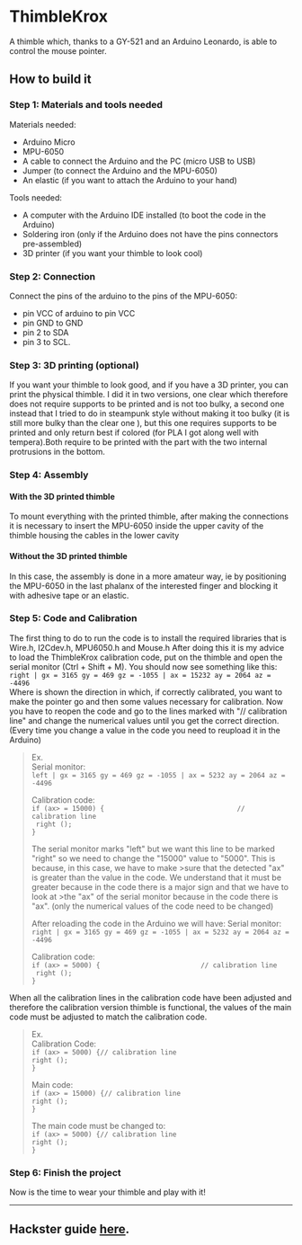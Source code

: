 # ThimbleKrox

A thimble which, thanks to a GY-521 and an Arduino Leonardo, is able to control the mouse pointer.
## How to build it

### Step 1: Materials and tools needed
Materials needed:
* Arduino Micro
* MPU-6050
* A cable to connect the Arduino and the PC (micro USB to USB)
* Jumper (to connect the Arduino and the MPU-6050)
* An elastic (if you want to attach the Arduino to your hand)

Tools needed:
* A computer with the Arduino IDE installed (to boot the code in the Arduino)
* Soldering iron (only if the Arduino does not have the pins connectors pre-assembled)
* 3D printer (if you want your thimble to look cool)

### Step 2: Connection
Connect the pins of the arduino to the pins of the MPU-6050:
* pin VCC of arduino to pin VCC
* pin GND to GND
* pin 2 to SDA
* pin 3 to SCL.

### Step 3: 3D printing (optional)
If you want your thimble to look good, and if you have a 3D printer, you can print the physical thimble.
I did it in two versions, one clear which therefore does not require supports to be printed and is not too bulky, a second one instead that I tried to do in steampunk style without making it too bulky (it is still more bulky than the clear one ), but this one requires supports to be printed and only return best if colored (for PLA I got along well with tempera).Both require to be printed with the part with the two internal protrusions in the bottom.

### Step 4: Assembly

#### With the 3D printed thimble
To mount everything with the printed thimble, after making the connections it is necessary to insert the MPU-6050 inside the upper cavity of the thimble housing the cables in the lower cavity

#### Without the 3D printed thimble
In this case, the assembly is done in a more amateur way, ie by positioning the MPU-6050 in the last phalanx of the interested finger and blocking it with adhesive tape or an elastic.

### Step 5: Code and Calibration
The first thing to do to run the code is to install the required libraries that is Wire.h, I2Cdev.h, MPU6050.h and Mouse.h
After doing this it is my advice to load the ThimbleKrox calibration code, put on the thimble and open the serial monitor (Ctrl + Shift + M).
You should now see something like this:<br>
`right | gx = 3165 gy = 469 gz = -1055 | ax = 15232 ay = 2064 az = -4496`<br>
Where is shown the direction in which, if correctly calibrated, you want to make the pointer go and then some values necessary for calibration.
Now you have to reopen the code and go to the lines marked with "// calibration line" and change the numerical values until you get the correct direction. (Every time you change a value in the code you need to reupload it in the Arduino)

>Ex.<br>
>Serial monitor:<br>
>`left | gx = 3165 gy = 469 gz = -1055 | ax = 5232 ay = 2064 az = -4496`<br>
>
>Calibration code:<br>
> `if (ax> = 15000) {                                 // calibration line`<br>
>   ` right ();`<br>
> ` } `<br>
>
>The serial monitor marks "left" but we want this line to be marked "right" so we need to change the "15000" value to "5000". This is because, in this case, we have to make >sure that the detected "ax" is greater than the value in the code. We understand that it must be greater because in the code there is a major sign and that we have to look at >the "ax" of the serial monitor because in the code there is "ax". (only the numerical values of the code need to be changed)
>
>After reloading the code in the Arduino we will have:
>Serial monitor:<br>
>`right | gx = 3165 gy = 469 gz = -1055 | ax = 5232 ay = 2064 az = -4496`<br>
>
>Calibration code:<br>
 >`if (ax> = 5000) {                         // calibration line`<br>
 >  ` right ();`<br>
 >` } `<br>

When all the calibration lines in the calibration code have been adjusted and therefore the calibration version thimble is functional, the values of the main code must be adjusted to match the calibration code.

>Ex.<br>
>Calibration Code:<br>
>   `if (ax> = 5000) {// calibration line` <br>
>    `right ();` <br>
>  `}` <br>
>
>Main code:<br>
>  `if (ax> = 15000) {// calibration line` <br>
>    `right ();` <br>
>  `}` <br>
>
>The main code must be changed to:<br>
>  `if (ax> = 5000) {// calibration line` <br>
>    `right ();` <br>
>  `}` <br>

### Step 6: Finish the project
Now is the time to wear your thimble and play with it!

-------------
## Hackster guide [here](https://www.hackster.io/magform/thimblekrox-mouse-control-with-your-fingers-dd8881).
